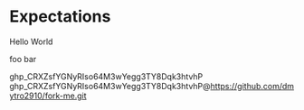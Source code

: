 # Expectations

Hello World

foo bar

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
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@https://github.com/dmytro2910/fork-me.git